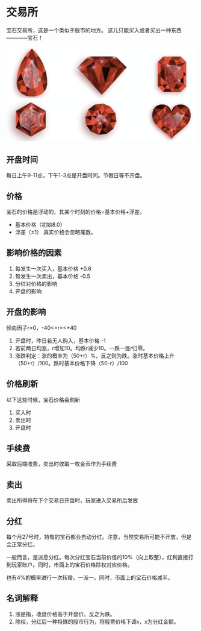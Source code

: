 # 交易所

宝石交易所，这是一个类似于股市的地方。
这儿只能买入或者买出一种东西————宝石！

![](../img/ruby.jpg)

## 开盘时间
每日上午9-11点，下午1-3点是开盘时间。节假日等不开盘。

## 价格
宝石的价格是浮动的，其某个时刻的价格=基本价格+浮差。
+ 基本价格（初始8.0）
+ 浮差（±1）
真实价格会忽略尾数。

## 影响价格的因素
1. 每发生一次买入，基本价格 +0.6
2. 每发生一次卖出，基本价格 -0.5
3. 分红对价格的影响
4. 开盘的影响

## 开盘的影响
倾向因子r=0，-40<=r=<+40

1. 开盘时，昨日若无人购入，基本价格 -1
2. 若前两日均涨，r增加10。均跌r减少10。一跌一涨r归零。
3. 涨跌判定：涨的概率为（50+r）%，反之则为跌。涨时基本价格上升（50+r）/100。跌时基本价格下降（50-r）/100

## 价格刷新
以下这些时候，宝石价格会刷新
1. 买入时
2. 卖出时
3. 开盘时

## 手续费
采取后端收费，卖出时收取一枚金币作为手续费

## 卖出
卖出所得将在下个交易日开盘时，玩家进入交易所后发放

## 分红
每个月27号时，持有的宝石都会自动分红。注意，当然交易所可能不开放，但是会正常分红。

一般而言，是派息分红。每次分红宝石当前价值的10%（向上取整），红利直接打到玩家账户。同时，市面上的宝石价格除权对应价格。

也有4%的概率进行一次转赠。一派一。同时，市面上的宝石价格减半。

## 名词解释
1. 涨是指，收盘价格高于开盘价。反之为跌。
2. 除权，分红后一种特殊的股市行为，将股票价格下调x，x为分红金额。